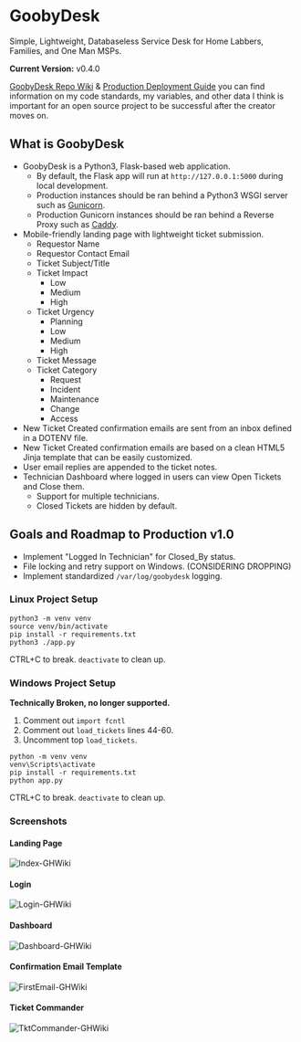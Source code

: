 # GoobyDesk

Simple, Lightweight, Databaseless Service Desk for Home Labbers, Families, and One Man MSPs.

**Current Version:**  v0.4.0

[GoobyDesk Repo Wiki](https://github.com/GoobyFRS/GoobyDesk/wiki) & [Production Deployment Guide](https://github.com/GoobyFRS/GoobyDesk/wiki/Production-Deployment-Guide) you can find information on my code standards, my variables, and other data I think is important for an open source project to be successful after the creator moves on.

## What is GoobyDesk

- GoobyDesk is a Python3, Flask-based web application.
  - By default, the Flask app will run at ```http://127.0.0.1:5000``` during local development.
  - Production instances should be ran behind a Python3 WSGI server such as [Gunicorn](https://gunicorn.org/).
  - Production Gunicorn instances should be ran behind a Reverse Proxy such as [Caddy](https://caddyserver.com/).
- Mobile-friendly landing page with lightweight ticket submission.
  - Requestor Name
  - Requestor Contact Email
  - Ticket Subject/Title
  - Ticket Impact
    - Low
    - Medium
    - High
  - Ticket Urgency
    - Planning
    - Low
    - Medium
    - High
  - Ticket Message
  - Ticket Category
    - Request
    - Incident
    - Maintenance
    - Change
    - Access
- New Ticket Created confirmation emails are sent from an inbox defined in a DOTENV file.
- New Ticket Created confirmation emails are based on a clean HTML5 Jinja template that can be easily customized.
- User email replies are appended to the ticket notes.
- Technician Dashboard where logged in users can view Open Tickets and Close them.
  - Support for multiple technicians.
  - Closed Tickets are hidden by default.

## Goals and Roadmap to Production v1.0

- Implement "Logged In Technician" for Closed_By status.
- File locking and retry support on Windows. (CONSIDERING DROPPING)
- Implement standardized ```/var/log/goobydesk``` logging.

### Linux Project Setup

```shell
python3 -m venv venv
source venv/bin/activate
pip install -r requirements.txt
python3 ./app.py
```

CTRL+C to break. ```deactivate``` to clean up.

### Windows Project Setup

**Technically Broken, no longer supported.**

1. Comment out ```import fcntl```
2. Comment out ```load_tickets``` lines 44-60.
3. Uncomment top ```load_tickets```.

```shell
python -m venv venv
venv\Scripts\activate
pip install -r requirements.txt
python app.py
```

CTRL+C to break. ```deactivate``` to clean up.

### Screenshots

#### Landing Page

![Index-GHWiki](https://github.com/user-attachments/assets/6dfde191-1c8f-4c15-8c72-5544f06d17a9)

#### Login

![Login-GHWiki](https://github.com/user-attachments/assets/0d538988-e36a-4cdb-9126-bd93c1f9aa53)

#### Dashboard

![Dashboard-GHWiki](https://github.com/user-attachments/assets/b72367bd-b2f5-47bf-8b18-6e56f0a7bbe3)

#### Confirmation Email Template

![FirstEmail-GHWiki](https://github.com/user-attachments/assets/9fa30684-ab70-49b9-b897-1fb106802c06)

#### Ticket Commander

![TktCommander-GHWiki](https://github.com/user-attachments/assets/2d08aa6d-35b7-44f3-8381-3d4983aee59b)
